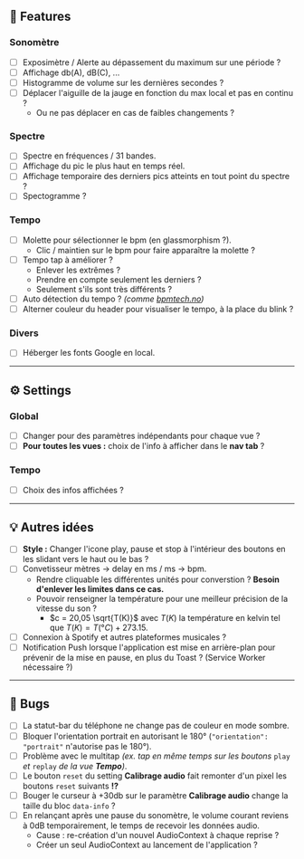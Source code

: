 ## 🧩 Features

### Sonomètre

- [ ] Exposimètre / Alerte au dépassement du maximum sur une période ?
- [ ] Affichage db(A), dB\(C), ...
- [ ] Histogramme de volume sur les dernières secondes ?
- [ ] Déplacer l'aiguille de la jauge en fonction du max local et pas en continu ?
  - Ou ne pas déplacer en cas de faibles changements ?

### Spectre

- [ ] Spectre en fréquences / 31 bandes.
- [ ] Affichage du pic le plus haut en temps réel.
- [ ] Affichage temporaire des derniers pics atteints en tout point du spectre ?
- [ ] Spectogramme ?

### Tempo

- [ ] Molette pour sélectionner le bpm (en glassmorphism ?).
  - Clic / maintien sur le bpm pour faire apparaître la molette ?
- [ ] Tempo tap à améliorer ?
  - Enlever les extrêmes ?
  - Prendre en compte seulement les derniers ?
  - Seulement s'ils sont très différents ?
- [ ] Auto détection du tempo ? *(comme [bpmtech.no](https://bpmtech.no))*
- [ ] Alterner couleur du header pour visualiser le tempo, à la place du blink ?

### Divers

- [ ] Héberger les fonts Google en local.

---

## ⚙️ Settings

### Global

- [ ] Changer pour des paramètres indépendants pour chaque vue ?
- [ ] **Pour toutes les vues :** choix de l'info à afficher dans le **nav tab** ?

### Tempo

- [ ] Choix des infos affichées ?

---

## 💡 Autres idées

- [ ] **Style :** Changer l'icone play, pause et stop à l'intérieur des boutons en les slidant vers le haut ou le bas ?
- [ ] Convetisseur mètres → delay en ms / ms → bpm.
  - Rendre cliquable les différentes unités pour converstion ? **Besoin d'enlever les limites dans ce cas.**
  - Pouvoir renseigner la température pour une meilleur précision de la vitesse du son ?
    - $c = 20,05 \sqrt{T(K)}$ avec $T(K)$ la température en kelvin tel que $T(K) = T(°C) + 273.15$.
- [ ] Connexion à Spotify et autres plateformes musicales ?
- [ ] Notification Push lorsque l'application est mise en arrière-plan pour prévenir de la mise en pause, en plus du Toast ? (Service Worker nécessaire ?)

---

## 🐞 Bugs

- [ ] La statut-bar du téléphone ne change pas de couleur en mode sombre.
- [ ] Bloquer l'orientation portrait en autorisant le 180° (`"orientation": "portrait"` n'autorise pas le 180°).
- [ ] Problème avec le multitap *(ex. tap en même temps sur les boutons* `play` *et* `replay` *de la vue **Tempo**)*.
- [ ] Le bouton `reset` du setting **Calibrage audio** fait remonter d'un pixel les boutons `reset` suivants **!?**
- [ ] Bouger le curseur à +30db sur le paramètre **Calibrage audio** change la taille du bloc `data-info` ?
- [ ] En relançant après une pause du sonomètre, le volume courant reviens à 0dB temporairement, le temps de recevoir les données audio.
  - Cause : re-création d'un nouvel AudioContext à chaque reprise ?
  - Créer un seul AudioContext au lancement de l'application ?
